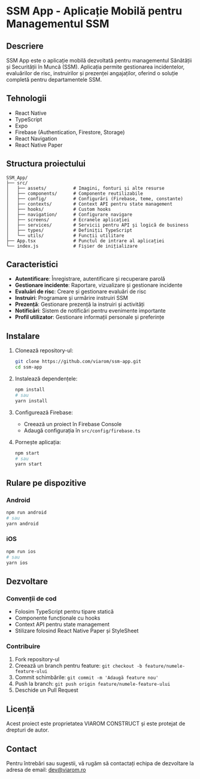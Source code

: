 # SSM App - Aplicație Mobilă pentru Managementul SSM

## Descriere

SSM App este o aplicație mobilă dezvoltată pentru managementul Sănătății și Securității în Muncă (SSM). Aplicația permite gestionarea incidentelor, evaluărilor de risc, instruirilor și prezenței angajaților, oferind o soluție completă pentru departamentele SSM.

## Tehnologii

- React Native
- TypeScript
- Expo
- Firebase (Authentication, Firestore, Storage)
- React Navigation
- React Native Paper

## Structura proiectului

```
SSM_App/
├── src/
│   ├── assets/          # Imagini, fonturi și alte resurse
│   ├── components/      # Componente reutilizabile
│   ├── config/          # Configurări (Firebase, teme, constante)
│   ├── contexts/        # Context API pentru state management
│   ├── hooks/           # Custom hooks
│   ├── navigation/      # Configurare navigare
│   ├── screens/         # Ecranele aplicației
│   ├── services/        # Servicii pentru API și logică de business
│   ├── types/           # Definiții TypeScript
│   └── utils/           # Funcții utilitare
├── App.tsx              # Punctul de intrare al aplicației
└── index.js             # Fișier de inițializare
```

## Caracteristici

- **Autentificare**: Înregistrare, autentificare și recuperare parolă
- **Gestionare incidente**: Raportare, vizualizare și gestionare incidente
- **Evaluări de risc**: Creare și gestionare evaluări de risc
- **Instruiri**: Programare și urmărire instruiri SSM
- **Prezență**: Gestionare prezență la instruiri și activități
- **Notificări**: Sistem de notificări pentru evenimente importante
- **Profil utilizator**: Gestionare informații personale și preferințe

## Instalare

1. Clonează repository-ul:
   ```bash
   git clone https://github.com/viarom/ssm-app.git
   cd ssm-app
   ```

2. Instalează dependențele:
   ```bash
   npm install
   # sau
   yarn install
   ```

3. Configurează Firebase:
   - Creează un proiect în Firebase Console
   - Adaugă configurația în `src/config/firebase.ts`

4. Pornește aplicația:
   ```bash
   npm start
   # sau
   yarn start
   ```

## Rulare pe dispozitive

### Android
```bash
npm run android
# sau
yarn android
```

### iOS
```bash
npm run ios
# sau
yarn ios
```

## Dezvoltare

### Convenții de cod

- Folosim TypeScript pentru tipare statică
- Componente funcționale cu hooks
- Context API pentru state management
- Stilizare folosind React Native Paper și StyleSheet

### Contribuire

1. Fork repository-ul
2. Creează un branch pentru feature: `git checkout -b feature/numele-feature-ului`
3. Commit schimbările: `git commit -m 'Adaugă feature nou'`
4. Push la branch: `git push origin feature/numele-feature-ului`
5. Deschide un Pull Request

## Licență

Acest proiect este proprietatea VIAROM CONSTRUCT și este protejat de drepturi de autor.

## Contact

Pentru întrebări sau sugestii, vă rugăm să contactați echipa de dezvoltare la adresa de email: dev@viarom.ro 